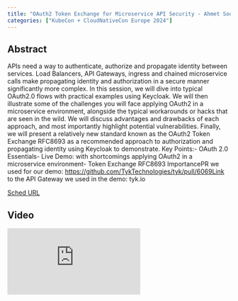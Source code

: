 ```yaml
---
title: "OAuth2 Token Exchange for Microservice API Security - Ahmet Soormally & Letz Yaara, Tyk"
categories: ["KubeCon + CloudNativeCon Europe 2024"]
---
```


## Abstract

APIs need a way to authenticate, authorize and propagate identity between services. Load Balancers, API Gateways, ingress and chained microservice calls make propagating identity and authorization in a secure manner significantly more complex. In this session, we will dive into typical OAuth2.0 flows with practical examples using Keycloak. We will then illustrate some of the challenges you will face applying OAuth2 in a microservice environment, alongside the typical workarounds or hacks that are seen in the wild. We will discuss advantages and drawbacks of each approach, and most importantly highlight potential vulnerabilities. Finally, we will present a relatively new standard known as the OAuth2 Token Exchange RFC8693 as a recommended approach to authorization and propagating identity using Keycloak to demonstrate. Key Points:- OAuth 2.0 Essentials- Live Demo: with shortcomings applying OAuth2 in a microservice environment- Token Exchange RFC8693 ImportancePR we used for our demo: https://github.com/TykTechnologies/tyk/pull/6069Link to the API Gateway we used in the demo: tyk.io

[Sched URL](https://kccnceu2024.sched.com/event/ca7130a95d7a90bc877d029089bb3430)

## Video

<iframe src="https://www.youtube.com/embed/09GhdXhiv0Q" frameborder="0" allow="accelerometer; autoplay; encrypted-media; gyroscope; picture-in-picture" allowfullscreen></iframe>

